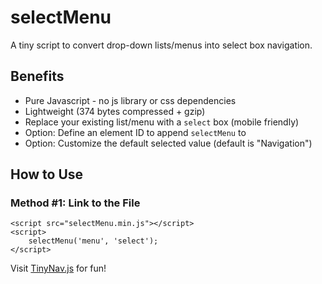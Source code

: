 selectMenu
=============
A tiny script to convert drop-down lists/menus into select box navigation.

Benefits
--------

* Pure Javascript - no js library or css dependencies
* Lightweight (374 bytes compressed + gzip)
* Replace your existing list/menu with a `select` box (mobile friendly)
* Option: Define an element ID to append `selectMenu` to
* Option: Customize the default selected value (default is "Navigation")


How to Use
----------

### Method #1: Link to the File

	<script src="selectMenu.min.js"></script>
	<script>
		selectMenu('menu', 'select');
	</script>

Visit [TinyNav.js](http://tinynav.viljamis.com/) for fun!